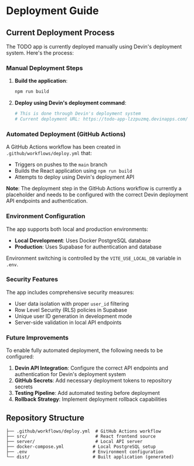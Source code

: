 # Deployment Guide

## Current Deployment Process

The TODO app is currently deployed manually using Devin's deployment system. Here's the process:

### Manual Deployment Steps

1. **Build the application**:
   ```bash
   npm run build
   ```

2. **Deploy using Devin's deployment command**:
   ```bash
   # This is done through Devin's deployment system
   # Current deployment URL: https://todo-app-lzzpuzmq.devinapps.com/
   ```

### Automated Deployment (GitHub Actions)

A GitHub Actions workflow has been created in `.github/workflows/deploy.yml` that:

- Triggers on pushes to the `main` branch
- Builds the React application using `npm run build`
- Attempts to deploy using Devin's deployment API

**Note**: The deployment step in the GitHub Actions workflow is currently a placeholder and needs to be configured with the correct Devin deployment API endpoints and authentication.

### Environment Configuration

The app supports both local and production environments:

- **Local Development**: Uses Docker PostgreSQL database
- **Production**: Uses Supabase for authentication and database

Environment switching is controlled by the `VITE_USE_LOCAL_DB` variable in `.env`.

### Security Features

The app includes comprehensive security measures:

- User data isolation with proper `user_id` filtering
- Row Level Security (RLS) policies in Supabase
- Unique user ID generation in development mode
- Server-side validation in local API endpoints

### Future Improvements

To enable fully automated deployment, the following needs to be configured:

1. **Devin API Integration**: Configure the correct API endpoints and authentication for Devin's deployment system
2. **GitHub Secrets**: Add necessary deployment tokens to repository secrets
3. **Testing Pipeline**: Add automated testing before deployment
4. **Rollback Strategy**: Implement deployment rollback capabilities

## Repository Structure

```
├── .github/workflows/deploy.yml  # GitHub Actions workflow
├── src/                          # React frontend source
├── server/                       # Local API server
├── docker-compose.yml           # Local PostgreSQL setup
├── .env                         # Environment configuration
└── dist/                        # Built application (generated)
```
